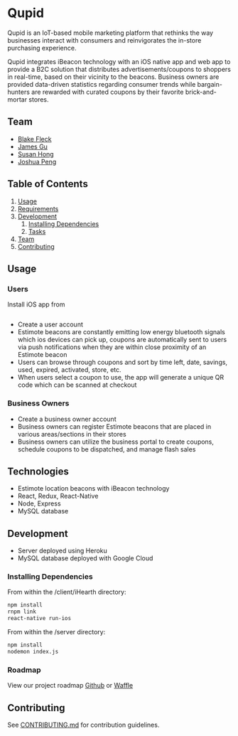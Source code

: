 # **Qupid**
Qupid is an IoT-based mobile marketing platform that rethinks the way businesses interact with consumers and reinvigorates the in-store purchasing experience.

Qupid integrates iBeacon technology with an iOS native app and web app to provide a B2C solution that distributes advertisements/coupons to shoppers in real-time, based on their vicinity to the beacons. Business owners are provided data-driven statistics regarding consumer trends while bargain-hunters are rewarded with curated coupons by their favorite brick-and-mortar stores.

## Team
  - [Blake Fleck](https://github.com/blakeFleck)
  - [James Gu](https://github.com/james-gu)
  - [Susan Hong](https://github.com/keepthemonochrome)
  - [Joshua Peng](https://github.com/pengjoshua)

## Table of Contents
1. [Usage](#Usage)
1. [Requirements](#requirements)
1. [Development](#development)
    1. [Installing Dependencies](#installing-dependencies)
    1. [Tasks](#tasks)
1. [Team](#team)
1. [Contributing](#contributing)

## Usage
### Users
Install iOS app from 
```sh

```

- Create a user account
- Estimote beacons are constantly emitting low energy bluetooth signals which ios devices can pick up, coupons are automatically sent to users via push notifications when they are within close proximity of an Estimote beacon
- Users can browse through coupons and sort by time left, date, savings, used, expired, activated, store, etc.
- When users select a coupon to use, the app will generate a unique QR code which can be scanned at checkout

### Business Owners  
- Create a business owner account
- Business owners can register Estimote beacons that are placed in various areas/sections in their stores
- Business owners can utilize the business portal to create coupons, schedule coupons to be dispatched, and manage flash sales

## Technologies

- Estimote location beacons with iBeacon technology
- React, Redux, React-Native
- Node, Express
- MySQL database

## Development

- Server deployed using Heroku
- MySQL database deployed with Google Cloud

### Installing Dependencies

From within the /client/iHearth directory:

```sh
npm install
rnpm link
react-native run-ios
```
From within the /server directory:

```sh
npm install
nodemon index.js
```

### Roadmap

View our project roadmap [Github](https://github.com/conscientiouscucumbers/qupid/issues) or [Waffle](https://waffle.io/conscientiouscucumbers/qupid)


## Contributing

See [CONTRIBUTING.md](CONTRIBUTING.md) for contribution guidelines.
